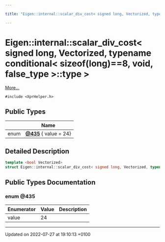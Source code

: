 ```yaml
---

title: "Eigen::internal::scalar_div_cost< signed long, Vectorized, typename conditional< sizeof(long)==8, void, false_type >::type >"

---
```


# Eigen::internal::scalar_div_cost< signed long, Vectorized, typename conditional< sizeof(long)==8, void, false_type >::type >



 [More...](#detailed-description)


`#include <XprHelper.h>`

## Public Types

|                | Name           |
| -------------- | -------------- |
| enum| **[@435](http://example.org/classes/structeigen_1_1internal_1_1scalar__div__cost_3_01signed_01long_00_01vectorized_00_01typename/#enum-@435)** { value = 24} |

## Detailed Description

```cpp
template <bool Vectorized>
struct Eigen::internal::scalar_div_cost< signed long, Vectorized, typename conditional< sizeof(long)==8, void, false_type >::type >;
```

## Public Types Documentation

### enum @435

| Enumerator | Value | Description |
| ---------- | ----- | ----------- |
| value | 24|   |




-------------------------------

Updated on 2022-07-27 at 19:10:13 +0100